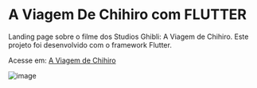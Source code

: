 # A Viagem De Chihiro com FLUTTER
Landing page sobre o filme dos Studios Ghibli: A Viagem de Chihiro. Este projeto foi desenvolvido com o framework Flutter.

Acesse em: <a href="https://isabelafagundes.github.io/a-viagem-de-chihiro-FLUTTER/" Target="_blank">A Viagem de Chihiro<a>

![image](https://github.com/isabelafagundes/a-viagem-de-chihiro-com-FLUTTER/assets/104397121/a9819c8e-8416-427d-abc1-8f0f7425c7e3)

